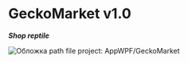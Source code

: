 # GeckoMarket v1.0
***Shop reptile***

![Обложка](GeckoMarket/GeckoMarket/Images/preview.png)
path file project: AppWPF/GeckoMarket
